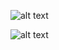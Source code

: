 ![alt text](default-logo.png "Logo Title Text 1")

![alt text](Lisa-lisa-left-eye-lopes-26988255.png "Logo Title Text 1")
